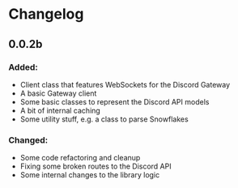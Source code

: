 # Changelog

## 0.0.2b
### Added:
  - Client class that features WebSockets for the Discord Gateway
  - A basic Gateway client
  - Some basic classes to represent the Discord API models
  - A bit of internal caching
  - Some utility stuff, e.g. a class to parse Snowflakes
  
### Changed:
  - Some code refactoring and cleanup
  - Fixing some broken routes to the Discord API
  - Some internal changes to the library logic